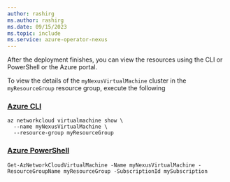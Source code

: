 ```yaml
---
author: rashirg
ms.author: rashirg
ms.date: 09/15/2023
ms.topic: include
ms.service: azure-operator-nexus
---
```


After the deployment finishes, you can view the resources using the CLI or PowerShell or the Azure portal.

To view the details of the ```myNexusVirtualMachine``` cluster in the ```myResourceGroup``` resource group, execute the following

### [Azure CLI](#tab/azure-cli)

```azurecliazurecli-interactive
az networkcloud virtualmachine show \
  --name myNexusVirtualMachine \
  --resource-group myResourceGroup
```

### [Azure PowerShell](#tab/azure-powershell)

```azurepowershell-interactive
Get-AzNetworkCloudVirtualMachine -Name myNexusVirtualMachine -ResourceGroupName myResourceGroup -SubscriptionId mySubscription
```
